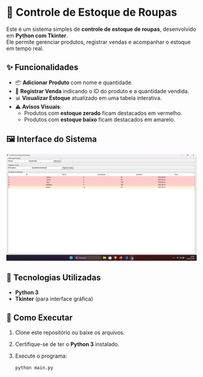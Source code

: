 # 👕 Controle de Estoque de Roupas

Este é um sistema simples de **controle de estoque de roupas**, desenvolvido em **Python com Tkinter**.  
Ele permite gerenciar produtos, registrar vendas e acompanhar o estoque em tempo real.

## ✨ Funcionalidades

- 📦 **Adicionar Produto** com nome e quantidade.
- 🛒 **Registrar Venda** indicando o ID do produto e a quantidade vendida.
- 📊 **Visualizar Estoque** atualizado em uma tabela interativa.
- ⚠️ **Avisos Visuais**:
  - Produtos com **estoque zerado** ficam destacados em vermelho.
  - Produtos com **estoque baixo** ficam destacados em amarelo.

## 🖼️ Interface do Sistema

![Tela do Sistema](./Captura%20de%20Tela%20(29).png)

## 🚀 Tecnologias Utilizadas

- **Python 3**
- **Tkinter** (para interface gráfica)

## 📂 Como Executar

1. Clone este repositório ou baixe os arquivos.
2. Certifique-se de ter o **Python 3** instalado.
3. Execute o programa:

   ```bash
   python main.py
